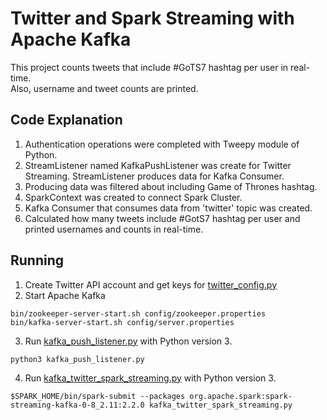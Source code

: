 # Twitter and Spark Streaming with Apache Kafka

This project counts tweets that include #GoTS7 hashtag per user in real-time. <br>
Also, username and tweet counts are printed. 

## Code Explanation

1. Authentication operations were completed with Tweepy module of Python.
2. StreamListener named KafkaPushListener was create for Twitter Streaming. StreamListener produces data for Kafka Consumer.
3. Producing data was filtered about including Game of Thrones hashtag.
4. SparkContext was created to connect Spark Cluster.
5. Kafka Consumer that consumes data from 'twitter' topic was created.
6. Calculated how many tweets include #GotS7 hashtag per user and printed usernames and counts in real-time.

## Running

1. Create Twitter API account and get keys for [twitter_config.py](https://github.com/kaantas/kafka-twitter-spark-streaming/blob/master/twitter_config.py)
2. Start Apache Kafka <br>
```
bin/zookeeper-server-start.sh config/zookeeper.properties
bin/kafka-server-start.sh config/server.properties
```
3. Run [kafka_push_listener.py](https://github.com/kaantas/kafka-twitter-spark-streaming/blob/master/kafka_push_listener.py) with Python version 3.
```
python3 kafka_push_listener.py
```
4. Run [kafka_twitter_spark_streaming.py](https://github.com/kaantas/kafka-twitter-spark-streaming/blob/master/kafka_twitter_spark_streaming.py) with Python version 3.
```
$SPARK_HOME/bin/spark-submit --packages org.apache.spark:spark-streaming-kafka-0-8_2.11:2.2.0 kafka_twitter_spark_streaming.py
```
